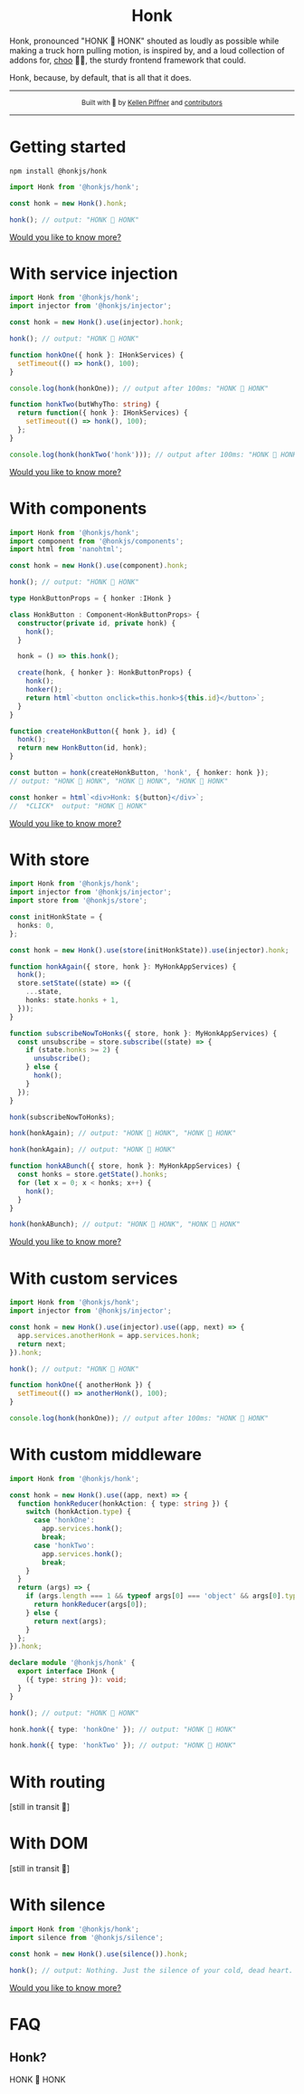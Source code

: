 <h1 align="center">Honk</h1>

Honk, pronounced "HONK 🚚 HONK" shouted as loudly as possible while making a truck horn pulling motion, is inspired by, and a loud collection of addons for, [choo](https://github.com/choojs/choo) 🚂🚋, the sturdy frontend framework that could.

Honk, because, by default, that is all that it does.

---

<div align="center">
  <sub>Built with 🤣 by
    <a href="https://github.com/decoy">Kellen Piffner</a> and
    <a href="https://github.com/honkjs/honk/graphs/contributors">
      contributors
    </a>
  </sub>
</div>

---

# Getting started

```
npm install @honkjs/honk
```

```ts
import Honk from '@honkjs/honk';

const honk = new Honk().honk;

honk(); // output: "HONK 🚚 HONK"
```

[Would you like to know more?](honk/README.md)

# With service injection

```ts
import Honk from '@honkjs/honk';
import injector from '@honkjs/injector';

const honk = new Honk().use(injector).honk;

honk(); // output: "HONK 🚚 HONK"

function honkOne({ honk }: IHonkServices) {
  setTimeout(() => honk(), 100);
}

console.log(honk(honkOne)); // output after 100ms: "HONK 🚚 HONK"

function honkTwo(butWhyTho: string) {
  return function({ honk }: IHonkServices) {
    setTimeout(() => honk(), 100);
  };
}

console.log(honk(honkTwo('honk'))); // output after 100ms: "HONK 🚚 HONK"
```

[Would you like to know more?](injector/README.md)

# With components

```ts
import Honk from '@honkjs/honk';
import component from '@honkjs/components';
import html from 'nanohtml';

const honk = new Honk().use(component).honk;

honk(); // output: "HONK 🚚 HONK"

type HonkButtonProps = { honker :IHonk }

class HonkButton : Component<HonkButtonProps> {
  constructor(private id, private honk) {
    honk();
  }

  honk = () => this.honk();

  create(honk, { honker }: HonkButtonProps) {
    honk();
    honker();
    return html`<button onclick=this.honk>${this.id}</button>`;
  }
}

function createHonkButton({ honk }, id) {
  honk();
  return new HonkButton(id, honk);
}

const button = honk(createHonkButton, 'honk', { honker: honk });
// output: "HONK 🚚 HONK", "HONK 🚚 HONK", "HONK 🚚 HONK"

const honker = html`<div>Honk: ${button}</div>`;
//  *CLICK*  output: "HONK 🚚 HONK"
```

[Would you like to know more?](components/README.md)

# With store

```ts
import Honk from '@honkjs/honk';
import injector from '@honkjs/injector';
import store from '@honkjs/store';

const initHonkState = {
  honks: 0,
};

const honk = new Honk().use(store(initHonkState)).use(injector).honk;

function honkAgain({ store, honk }: MyHonkAppServices) {
  honk();
  store.setState((state) => ({
    ...state,
    honks: state.honks + 1,
  }));
}

function subscribeNowToHonks({ store, honk }: MyHonkAppServices) {
  const unsubscribe = store.subscribe((state) => {
    if (state.honks >= 2) {
      unsubscribe();
    } else {
      honk();
    }
  });
}

honk(subscribeNowToHonks);

honk(honkAgain); // output: "HONK 🚚 HONK", "HONK 🚚 HONK"

honk(honkAgain); // output: "HONK 🚚 HONK"

function honkABunch({ store, honk }: MyHonkAppServices) {
  const honks = store.getState().honks;
  for (let x = 0; x < honks; x++) {
    honk();
  }
}

honk(honkABunch); // output: "HONK 🚚 HONK", "HONK 🚚 HONK"
```

[Would you like to know more?](store/README.md)

# With custom services

```ts
import Honk from '@honkjs/honk';
import injector from '@honkjs/injector';

const honk = new Honk().use(injector).use((app, next) => {
  app.services.anotherHonk = app.services.honk;
  return next;
}).honk;

honk(); // output: "HONK 🚚 HONK"

function honkOne({ anotherHonk }) {
  setTimeout(() => anotherHonk(), 100);
}

console.log(honk(honkOne)); // output after 100ms: "HONK 🚚 HONK"
```

# With custom middleware

```ts
import Honk from '@honkjs/honk';

const honk = new Honk().use((app, next) => {
  function honkReducer(honkAction: { type: string }) {
    switch (honkAction.type) {
      case 'honkOne':
        app.services.honk();
        break;
      case 'honkTwo':
        app.services.honk();
        break;
    }
  }
  return (args) => {
    if (args.length === 1 && typeof args[0] === 'object' && args[0].type) {
      return honkReducer(args[0]);
    } else {
      return next(args);
    }
  };
}).honk;

declare module '@honkjs/honk' {
  export interface IHonk {
    ({ type: string }): void;
  }
}

honk(); // output: "HONK 🚚 HONK"

honk.honk({ type: 'honkOne' }); // output: "HONK 🚚 HONK"

honk.honk({ type: 'honkTwo' }); // output: "HONK 🚚 HONK"
```

# With routing

[still in transit 🚚]

# With DOM

[still in transit 🚚]

# With silence

```ts
import Honk from '@honkjs/honk';
import silence from '@honkjs/silence';

const honk = new Honk().use(silence()).honk;

honk(); // output: Nothing. Just the silence of your cold, dead heart.
```

[Would you like to know more?](silence/README.md)

# FAQ

## Honk?

HONK 🚚 HONK
